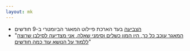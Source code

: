 ```yaml
---
layout: mk
---
```

* <i class="fa fa-bank"></i> [הצביעה](http://www.knesset.gov.il/vote/heb/Vote_Res_Map.asp?vote_id_t=22096) בעד הארכת פיילוט המאגר הביומטרי ב-9 חודשים
* <i class="fa fa-twitter"></i> "[המאגר עוכב כל כך, היו המון כשלים וסימני שאלה, אני מצדיעה לסילבן שרוצה ללמוד על הנושא עוד כמה חודשים](https://twitter.com/DigiRightsIL/status/615614750970384384)"


